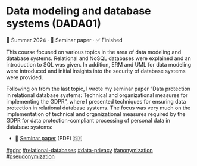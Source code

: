 # Data modeling and database systems (DADA01)

📆 Summer 2024 &middot; 🧠 Seminar paper &middot; ✅ Finished

This course focused on various topics in the area of data modeling and database systems.
Relational and NoSQL databases were explained and an introduction to SQL was given. In
addition, ERM and UML for data modeling were introduced and initial insights into the
security of database systems were provided.

Following on from the last topic, I wrote my seminar paper “Data protection in relational
database systems: Technical and organizational measures for implementing the GDPR”, where
I presented techniques for ensuring data protection in relational database systems. The
focus was very much on the implementation of technical and organizational measures required
by the GDPR for data protection-compliant processing of personal data in database systems:

* 📝 [Seminar paper](Studienarbeit.pdf) (PDF) 🇩🇪

[#gdpr][1] [#relational-databases][2] [#data-privacy][3]
[#anonymization][4] [#pseudonymization][5]

[1]: https://github.com/topics/gdpr
[2]: https://github.com/topics/relational-databases
[3]: https://github.com/topics/data-privacy
[4]: https://github.com/topics/anonymization
[5]: https://github.com/topics/pseudonymization
